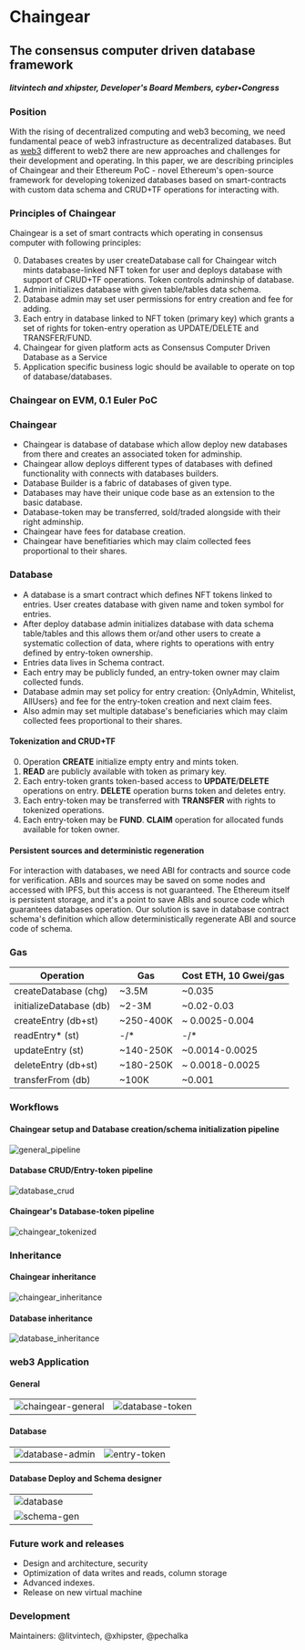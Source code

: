 # Chaingear

## The consensus computer driven database framework
##### litvintech and xhipster, Developer's Board Members, cyber•Congress

### Position
With the rising of decentralized computing and web3 becoming, we need fundamental peace of web3 infrastructure as decentralized databases. But as [web3](https://ipfs.io/ipfs/QmTptPmvDZ2xSwAPWTF5U1UM7uLbwWqkShHd8fDMKhnaro) different to web2 there are new approaches and challenges for their development and operating.
In this paper, we are describing principles of Chaingear and their Ethereum PoC - novel Ethereum's open-source framework for developing tokenized databases based on smart-contracts with custom data schema and CRUD+TF operations for interacting with.

### Principles of Chaingear

Chaingear is a set of smart contracts which operating in consensus computer with following principles:

0. Databases creates by user createDatabase call for Chaingear witch mints database-linked NFT token for user and deploys database with support of CRUD+TF operations. Token controls adminship of database.
1. Admin initializes database with given table/tables data schema.
2. Database admin may set user permissions for entry creation and fee for adding.
3. Each entry in database linked to NFT token (primary key) which grants a set of rights for token-entry operation as UPDATE/DELETE and TRANSFER/FUND.
4. Chaingear for given platform acts as Consensus Computer Driven Database as a Service
5. Application specific business logic should be available to operate on top of database/databases.


### Chaingear on EVM, 0.1 Euler PoC

### Chaingear
- Chaingear is database of database which allow deploy new databases from there and creates an associated token for adminship.
- Chaingear allow deploys different types of databases with defined functionality with connects with databases builders.
- Database Builder is a fabric of databases of given type.
- Databases may have their unique code base as an extension to the basic database.
- Database-token may be transferred, sold/traded alongside with their right adminship.
- Chaingear have fees for database creation.
- Chaingear have benefitiaries which may claim collected fees proportional to their shares.

### Database
- A database is a smart contract which defines NFT tokens linked to entries. User creates database with given name and token symbol for entries.
- After deploy database admin initializes database with data schema table/tables and this allows them or/and other users to create a systematic collection of data, where rights to operations with entry defined by entry-token ownership.
- Entries data lives in Schema contract.
- Each entry may be publicly funded, an entry-token owner may claim collected funds.
- Database admin may set policy for entry creation: {OnlyAdmin, Whitelist, AllUsers} and fee for the entry-token creation and next claim fees.
- Also admin may set multiple database's beneficiaries which may claim collected fees proportional to their shares.

#### Tokenization and CRUD+TF
0. Operation **CREATE** initialize empty entry and mints token.
1. **READ** are publicly available with token as primary key.
2. Each entry-token grants token-based access to **UPDATE**/**DELETE** operations on entry. **DELETE** operation burns token and deletes entry.
3. Each entry-token may be transferred with **TRANSFER** with rights to tokenized operations.
4. Each entry-token may be **FUND**. **CLAIM** operation for allocated funds available for token owner.

#### Persistent sources and deterministic regeneration
For interaction with databases, we need ABI for contracts and source code for verification. ABIs and sources may be saved on some nodes and accessed with IPFS, but this access is not guaranteed. The Ethereum itself is persistent storage, and it's a point to save ABIs and source code which guarantees databases operation.
Our solution is save in database contract schema's definition which allow deterministically regenerate ABI and source code of schema.

### Gas
| Operation          | Gas | Cost ETH, 10 Gwei/gas |
|--------------------|-----|---------------|
| createDatabase (chg)|~3.5M|~0.035|
| initializeDatabase (db)|~2-3M|~0.02-0.03|
| createEntry (db+st)|~250-400K|~ 0.0025-0.004|
| readEntry* (st)|-/*|-/*|
| updateEntry (st)|~140-250K|~0.0014-0.0025|
| deleteEntry (db+st)|~180-250K|~ 0.0018-0.0025|
| transferFrom (db)|~100K|~0.001|

### Workflows
#### Chaingear setup and Database creation/schema initialization pipeline
![general_pipeline](https://ipfs.io/ipfs/QmZVeUKGA7HYwD1FyRmCU3HDJBbB15rbFdhwvVaxDuSbFT)

#### Database CRUD/Entry-token pipeline
![database_crud](https://ipfs.io/ipfs/QmeBpNQu5HvLVwhBWUVLzm56cwztVZhke2sCsubdz6sS72)

#### Chaingear's Database-token pipeline
![chaingear_tokenized](https://ipfs.io/ipfs/QmY68YRCT7cTBPdF3am75jjjwwiPnaj9d8Jx6EptwWUMJR)

### Inheritance
#### Chaingear inheritance
![chaingear_inheritance](https://ipfs.io/QmVXmaE5s5yJdaLXjgmyj3UcpzdWhQuiLgwfpYEvQaKsSt)

#### Database inheritance
![database_inheritance](https://ipfs.io/QmfMXbFCk8hHwiWLbHZRVmaspg2BNtG5DzrXKBp58LtuzD)

### web3 Application
#### General
| | |
|-|-|
|![chaingear-general](https://ipfs.io/QmXAPgzUU5KVg1CczuWqngR2uheufgFEUKZ6uNNoNjzPZu)|![database-token](https://ipfs.io/QmfLudBHAQJzcAYvNCLo3JeQA8AkPs24sXzarF6YYBwwEo)|

#### Database
| | |
|-|-|
|![database-admin](https://ipfs.io/QmRVbtwHpfdpXSRevEo4XqZnkVwNNM1gj89H9dNYwD6DJY)|![entry-token](https://ipfs.io/QmezvV7HQDZYNW1eXKLMn1G1yTuRPwfVummS5aemX3JTA1)|

#### Database Deploy and Schema designer
| | |
|-|-|
|![database](https://ipfs.io/QmcPBKPELxuG7TdbGTfemvy6D7nVMu677SWhdsNyPWnLoL)|
![schema-gen](https://ipfs.io/QmcjCAiVVVf59BqNW1aVv7uBeqGp1xMMPMuEQ38Y4qV7aa)|

### Future work and releases
- Design and architecture, security
- Optimization of data writes and reads, column storage
- Advanced indexes.
- Release on new virtual machine

### Development
Maintainers: @litvintech, @xhipster, @pechalka
